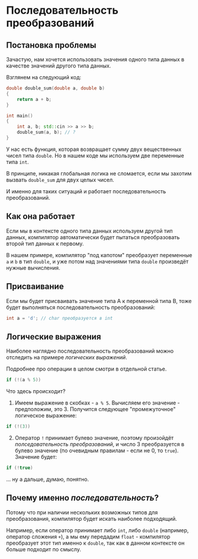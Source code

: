 # Последовательность преобразований

## Постановка проблемы

Зачастую, нам хочется использовать значения одного типа данных в качестве значений другого типа данных.

Взглянем на следующий код:

```cpp
double double_sum(double a, double b)
{
    return a + b;
}

int main()
{
    int a, b; std::cin >> a >> b;
    double_sum(a, b); // ?
}
```

У нас есть функция, которая возвращает сумму двух вещественных чисел типа `double`. Но в нашем коде мы используем две переменные типа `int`.

В принципе, никакая глобальная логика не сломается, если мы захотим вызвать `double_sum` для двух целых чисел.

И именно для таких ситуаций и работает последовательность преобразований.

## Как она работает
Если мы в контексте одного типа данных используем другой тип данных, компилятор автоматически будет пытаться преобразовать второй тип данных к первому.

В нашем примере, компилятор "под капотом" преобразует переменные `a` и `b` в тип `double`, и уже потом над значениями типа `double` произведёт нужные вычисления.

## Присваивание
Если мы будет присваивать значение типа A к переменной типа B, тоже будет выполняться последовательность преобразований:

```cpp
int a = 'd'; // char преобразуется в int
```

## Логические выражения
Наиболее наглядно последовательность преобразований можно отследить на примере *логических выражений*.

Подробнее про операции в целом смотри в отдельной статье.

```cpp
if (!(a % 5))
```

Что здесь происходит?
1. Имеем выражение в скобках - `a % 5`. Вычисляем его значение - предположим, это 3. Получится следующее "промежуточное" логическое выражение:
```cpp
if (!(3))
```
2. Оператор `!` принимает булево значение, поэтому произойдёт *полседовательность преобразований*, и число 3 преобразуется в булево значение (по очевидным правилам - если не 0, то `true`). Значение будет:
```cpp
if (!true)
```

... ну а дальше, думаю, понятно.

## Почему именно *последовательность*?
Потому что при наличии нескольких возможных типов для преобразования, компилятор будет искать наиболее подходящий.

Например, если оператор принимает либо `int`, либо `double` (например, оператор сложения `+`), а мы ему передадим `float` - компилятор преобразует этот тип именно к `double`, так как в данном контексте он больше подходит по смыслу.